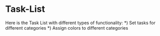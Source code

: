 # Task-List
Here is the Task List with different types of functionality:
        *) Set tasks for different categories
        *) Assign colors to different categories
